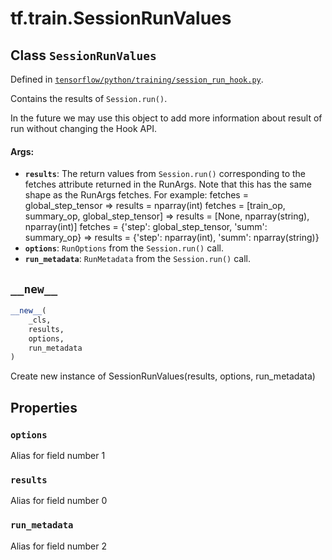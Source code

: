 <div itemscope itemtype="http://developers.google.com/ReferenceObject">
<meta itemprop="name" content="tf.train.SessionRunValues" />
<meta itemprop="path" content="Stable" />
<meta itemprop="property" content="options"/>
<meta itemprop="property" content="results"/>
<meta itemprop="property" content="run_metadata"/>
<meta itemprop="property" content="__new__"/>
</div>

# tf.train.SessionRunValues

## Class `SessionRunValues`





Defined in [`tensorflow/python/training/session_run_hook.py`](https://www.tensorflow.org/code/tensorflow/python/training/session_run_hook.py).

Contains the results of `Session.run()`.

In the future we may use this object to add more information about result of
run without changing the Hook API.

#### Args:

* <b>`results`</b>: The return values from `Session.run()` corresponding to the fetches
    attribute returned in the RunArgs. Note that this has the same shape as
    the RunArgs fetches.  For example:
      fetches = global_step_tensor
      => results = nparray(int)
      fetches = [train_op, summary_op, global_step_tensor]
      => results = [None, nparray(string), nparray(int)]
      fetches = {'step': global_step_tensor, 'summ': summary_op}
      => results = {'step': nparray(int), 'summ': nparray(string)}
* <b>`options`</b>: `RunOptions` from the `Session.run()` call.
* <b>`run_metadata`</b>: `RunMetadata` from the `Session.run()` call.

<h2 id="__new__"><code>__new__</code></h2>

``` python
__new__(
    _cls,
    results,
    options,
    run_metadata
)
```

Create new instance of SessionRunValues(results, options, run_metadata)



## Properties

<h3 id="options"><code>options</code></h3>

Alias for field number 1

<h3 id="results"><code>results</code></h3>

Alias for field number 0

<h3 id="run_metadata"><code>run_metadata</code></h3>

Alias for field number 2



